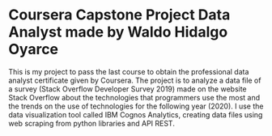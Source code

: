# Coursera Capstone Project Data Analyst made by Waldo Hidalgo Oyarce
This is my project to pass the last course to obtain the professional data analyst certificate given by Coursera.
The project is to analyze a data file of a survey (Stack Overflow Developer Survey 2019) made on the website Stack Overflow about the technologies that programmers use the most and the trends on the use of technologies for the following year (2020). I use the data visualization tool called IBM Cognos Analytics, creating data files using web scraping from python libraries and API REST.
